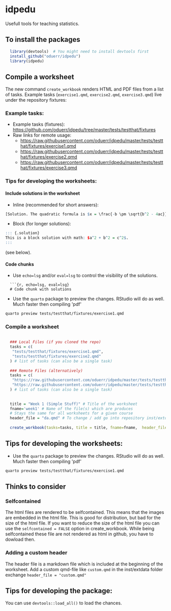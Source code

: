 idpedu
======

Usefull tools for teaching statistics.

## To install the packages

```r
  library(devtools)  # You might need to install devtools first
  install_github("oduerr/idpedu") 
  library(idpedu)
```

## Compile a worksheet
The new command `create_workbook` renders HTML and PDF files from a list of tasks. Example tasks (`exercise1.qmd`, `exercise2.qmd`, `exercise3.qmd`) live under the repository fixtures:


### Example tasks:
- Example tasks (fixtures): https://github.com/oduerr/idpedu/tree/master/tests/testthat/fixtures
- Raw links for remote usage:
  - https://raw.githubusercontent.com/oduerr/idpedu/master/tests/testthat/fixtures/exercise1.qmd
  - https://raw.githubusercontent.com/oduerr/idpedu/master/tests/testthat/fixtures/exercise2.qmd
  - https://raw.githubusercontent.com/oduerr/idpedu/master/tests/testthat/fixtures/exercise3.qmd


### Tips for developing the worksheets:

#### Include solutions in the worksheet 

- Inline (recommended for short answers):
```r
[Solution. The quadratic formula is $x = \frac{-b \pm \sqrt{b^2 - 4ac}}{2a}$.]{.solution}
```

- Block (for longer solutions):
```r
::: {.solution}
This is a block solution with math: $a^2 + b^2 = c^2$.
:::
``` 
(see below).

#### Code chunks

- Use `echo=lsg` and/or `eval=lsg` to control the visibility of the solutions.

```
  ```{r, echo=lsg, eval=lsg}
  # Code chunk with solutions
  ```










- Use the `quarto` package to preview the changes. RStudio will do as well. Much faster then compiling 'pdf'
```bash
quarto preview tests/testthat/fixtures/exercise1.qmd
```


### Compile a worksheet
```r
  
  ### Local Files (if you cloned the repo)
  tasks = c(
   "tests/testthat/fixtures/exercise1.qmd",
   "tests/testthat/fixtures/exercise2.qmd"
  ) # list of tasks (can also be a single task)
  
  ### Remote Files (alternatively)
  tasks = c(
   "https://raw.githubusercontent.com/oduerr/idpedu/master/tests/testthat/fixtures/exercise1.qmd",
   "https://raw.githubusercontent.com/oduerr/idpedu/master/tests/testthat/fixtures/exercise2.qmd"
  ) # list of tasks (can also be a single task)
  
  
  title = "Week 1 (Simple Stuff)" # Title of the worksheet
  fname='week1' # Name of the file(s) which are produces
  # Stays the same for all worksheets for a given course
  header_file = "da.qmd" # To change / add go into repository inst/extdata
  
  create_workbook(tasks=tasks, title = title, fname=fname,  header_file=header_file)
```


## Tips for developing the worksheets:

- Use the `quarto` package to preview the changes. RStudio will do as well. Much faster then compiling 'pdf'
```bash
quarto preview tests/testthat/fixtures/exercise1.qmd
```

## Thinks to consider

### Selfcontained
The html files are rendered to be selfcontained. This means that the images are embedded in the html file. This is good for distribution, but bad for the size of the html file. If you want to reduce the size of the html file you can use the `selfcontained = FALSE` option in create_workbook. While being selfcontained these file are not rendered as html in github, you have to dowload then.

### Adding a custom header
The header file is a markdown file which is included at the beginning of the worksheet. Add a custom qmd-file like `custom.qmd` in the inst/extdata folder exchange `header_file = "custom.qmd"`


## Tips for developing the package:
You can use `devtools::load_all()` to load the chances.


















